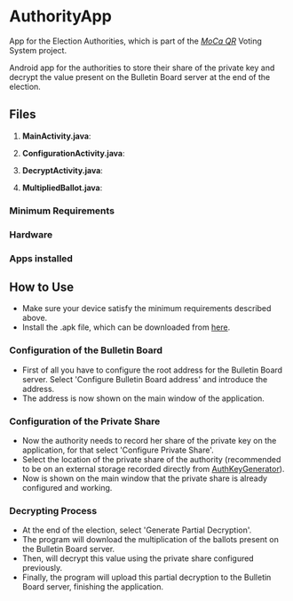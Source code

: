 # AuthorityApp
App for the Election Authorities, which is part of the [*MoCa QR*](http://mocaqr.niclabs.cl) Voting System project.

Android app for the authorities to store their share of the private key and decrypt the value present on the Bulletin Board server at the end of the election.

## Files
1. **MainActivity.java**:

2. **ConfigurationActivity.java**:

3. **DecryptActivity.java**:

4. **MultipliedBallot.java**:

### Minimum Requirements
### Hardware

### Apps installed

## How to Use
* Make sure your device satisfy the minimum requirements described above.
* Install the .apk file, which can be downloaded from [here](https://github.com/CamiloG/moca_qr/blob/master/Authority_Apps/authorityApp.apk?raw=true).

### Configuration of the Bulletin Board
* First of all you have to configure the root address for the Bulletin Board server. Select 'Configure Bulletin Board address' and introduce the address.
* The address is now shown on the main window of the application.

### Configuration of the Private Share
* Now the authority needs to record her share of the private key on the application, for that select 'Configure Private Share'.
* Select the location of the private share of the authority (recommended to be on an external storage recorded directly from [AuthKeyGenerator](http://www.github.com/niclabs/moca-auth-keys-generator)).
* Now is shown on the main window that the private share is already configured and working.

### Decrypting Process
* At the end of the election, select 'Generate Partial Decryption'.
* The program will download the multiplication of the ballots present on the Bulletin Board server.
* Then, will decrypt this value using the private share configured previously.
* Finally, the program will upload this partial decryption to the Bulletin Board server, finishing the application.
